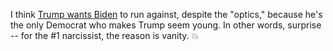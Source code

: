 I think <a href="http://scripting.com/2019/03/17/135334.html#a144043">Trump wants Biden</a> to run against, despite the "optics," because he's the only Democrat who makes Trump seem young. In other words, surprise -- for the #1 narcissist, the reason is vanity. 💥
